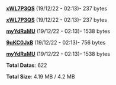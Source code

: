 [**xWL7P3QS**](/data/xWL7P3QS.txt) (19/12/22 - 02:13)- 237 bytes

[**xWL7P3QS**](/data/xWL7P3QS.txt) (19/12/22 - 02:13)- 237 bytes

[**myYdRaMU**](/data/myYdRaMU.txt) (19/12/22 - 02:13)- 1538 bytes

[**9qKC0JxB**](/data/9qKC0JxB.txt) (19/12/22 - 02:13)- 756 bytes

[**myYdRaMU**](/data/myYdRaMU.txt) (19/12/22 - 02:13)- 1538 bytes

**Total Datas**: 622

**Total Size**: 4.19 MB / 4.2 MB